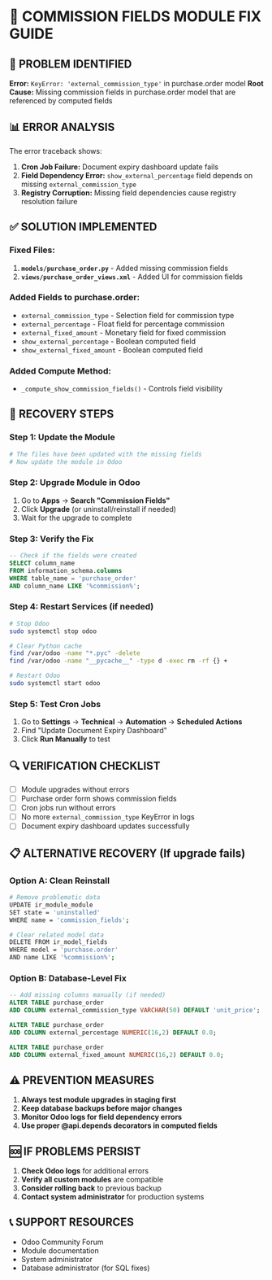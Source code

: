 
# 🔧 COMMISSION FIELDS MODULE FIX GUIDE

## 🚨 PROBLEM IDENTIFIED
**Error:** `KeyError: 'external_commission_type'` in purchase.order model
**Root Cause:** Missing commission fields in purchase.order model that are referenced by computed fields

## 📊 ERROR ANALYSIS
The error traceback shows:
1. **Cron Job Failure:** Document expiry dashboard update fails
2. **Field Dependency Error:** `show_external_percentage` field depends on missing `external_commission_type`
3. **Registry Corruption:** Missing field dependencies cause registry resolution failure

## ✅ SOLUTION IMPLEMENTED

### Fixed Files:
1. **`models/purchase_order.py`** - Added missing commission fields
2. **`views/purchase_order_views.xml`** - Added UI for commission fields

### Added Fields to purchase.order:
- `external_commission_type` - Selection field for commission type
- `external_percentage` - Float field for percentage commission
- `external_fixed_amount` - Monetary field for fixed commission
- `show_external_percentage` - Boolean computed field
- `show_external_fixed_amount` - Boolean computed field

### Added Compute Method:
- `_compute_show_commission_fields()` - Controls field visibility

## 🚀 RECOVERY STEPS

### Step 1: Update the Module
```bash
# The files have been updated with the missing fields
# Now update the module in Odoo
```

### Step 2: Upgrade Module in Odoo
1. Go to **Apps** → **Search "Commission Fields"**
2. Click **Upgrade** (or uninstall/reinstall if needed)
3. Wait for the upgrade to complete

### Step 3: Verify the Fix
```sql
-- Check if the fields were created
SELECT column_name 
FROM information_schema.columns 
WHERE table_name = 'purchase_order' 
AND column_name LIKE '%commission%';
```

### Step 4: Restart Services (if needed)
```bash
# Stop Odoo
sudo systemctl stop odoo

# Clear Python cache
find /var/odoo -name "*.pyc" -delete
find /var/odoo -name "__pycache__" -type d -exec rm -rf {} +

# Restart Odoo
sudo systemctl start odoo
```

### Step 5: Test Cron Jobs
1. Go to **Settings** → **Technical** → **Automation** → **Scheduled Actions**
2. Find "Update Document Expiry Dashboard"
3. Click **Run Manually** to test

## 🔍 VERIFICATION CHECKLIST

- [ ] Module upgrades without errors
- [ ] Purchase order form shows commission fields
- [ ] Cron jobs run without errors
- [ ] No more `external_commission_type` KeyError in logs
- [ ] Document expiry dashboard updates successfully

## 📋 ALTERNATIVE RECOVERY (If upgrade fails)

### Option A: Clean Reinstall
```bash
# Remove problematic data
UPDATE ir_module_module 
SET state = 'uninstalled' 
WHERE name = 'commission_fields';

# Clear related model data
DELETE FROM ir_model_fields 
WHERE model = 'purchase.order' 
AND name LIKE '%commission%';
```

### Option B: Database-Level Fix
```sql
-- Add missing columns manually (if needed)
ALTER TABLE purchase_order 
ADD COLUMN external_commission_type VARCHAR(50) DEFAULT 'unit_price';

ALTER TABLE purchase_order 
ADD COLUMN external_percentage NUMERIC(16,2) DEFAULT 0.0;

ALTER TABLE purchase_order 
ADD COLUMN external_fixed_amount NUMERIC(16,2) DEFAULT 0.0;
```

## ⚠️ PREVENTION MEASURES

1. **Always test module upgrades in staging first**
2. **Keep database backups before major changes**
3. **Monitor Odoo logs for field dependency errors**
4. **Use proper @api.depends decorators in computed fields**

## 🆘 IF PROBLEMS PERSIST

1. **Check Odoo logs** for additional errors
2. **Verify all custom modules** are compatible
3. **Consider rolling back** to previous backup
4. **Contact system administrator** for production systems

## 📞 SUPPORT RESOURCES

- Odoo Community Forum
- Module documentation
- System administrator
- Database administrator (for SQL fixes)
